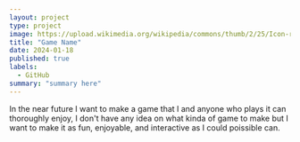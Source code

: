 ```yaml
---
layout: project
type: project
image: https://upload.wikimedia.org/wikipedia/commons/thumb/2/25/Icon-round-Question_mark.jpg/600px-Icon-round-Question_mark.jpg
title: "Game Name"
date: 2024-01-18
published: true
labels:
  - GitHub
summary: "summary here"
---
```


In the near future I want to make a game that I and anyone who plays it can thoroughly enjoy, I don't have any idea on what kinda of game to make but I want to make it as fun, enjoyable, and interactive as I could poissible can.
